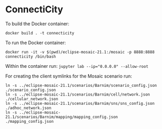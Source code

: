 # ConnectiCity

To build the Docker container:
```
docker build . -t connecticity 
```

To run the Docker container:
```
docker run -it -v $(pwd)/eclipse-mosaic-21.1:/mosaic -p 8888:8888 connecticity /bin/bash
```

Within the container run:
`jupyter lab --ip="0.0.0.0" --allow-root`


For creating the client symlinks for the Mosaic scenario run:
```
ln -s ../eclipse-mosaic-21.1/scenarios/Barnim/scenario_config.json ./scenario_config.json
ln -s ../eclipse-mosaic-21.1/scenarios/Barnim/cell/network.json ./cellular_network.json
ln -s ../eclipse-mosaic-21.1/scenarios/Barnim/sns/sns_config.json ./adhoc_network.json
ln -s ../eclipse-mosaic-21.1/scenarios/Barnim/mapping/mapping_config.json ./mapping_config.json
```
